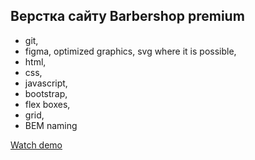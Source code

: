 ## Верстка сайту Barbershop premium

- git,
- figma, optimized graphics, svg where it is possible,
- html,
- css,
- javascript,
- bootstrap,
- flex boxes,
- grid,
- BEM naming


[Watch demo](https://bogdanpavliv.github.io/barbershop-premium/)